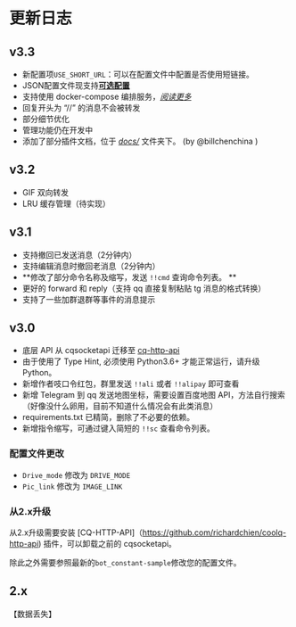 # 更新日志

## v3.3

- 新配置项`USE_SHORT_URL`：可以在配置文件中配置是否使用短链接。
- JSON配置文件现支持[**可选配置**](README-zh_CN.md#%E5%8F%AF%E9%80%89%E9%85%8D%E7%BD%AEjson%E7%89%B9%E6%9C%89)
- 支持使用 docker-compose 编排服务，[*阅读更多*](docker-compose-zh_CN.md)
- 回复开头为 “//” 的消息不会被转发
- 部分细节优化
- 管理功能仍在开发中
- 添加了部分插件文档，位于 [*docs/*](docs/) 文件夹下。 (by @billchenchina )

## v3.2

- GIF 双向转发
- LRU 缓存管理（待实现）

## v3.1

- 支持撤回已发送消息（2分钟内）
- 支持编辑消息时撤回老消息（2分钟内）
- **修改了部分命令名称及缩写，发送 `!!cmd` 查询命令列表。 **
- 更好的 forward 和 reply（支持 qq 直接复制粘贴 tg 消息的格式转换）
- 支持了一些加群退群等事件的消息提示

## v3.0

- 底层 API 从 cqsocketapi 迁移至 [cq-http-api](https://github.com/richardchien/coolq-http-api)
- 由于使用了 Type Hint, 必须使用 Python3.6+ 才能正常运行，请升级 Python。
- 新增作者吱口令红包，群里发送 `!!ali` 或者 `!!alipay` 即可查看
- 新增 Telegram 到 qq 发送地图坐标，需要设置百度地图 API，方法自行搜索（好像没什么卵用，目前不知道什么情况会有此类消息）
- requirements.txt 已精简，删除了不必要的依赖。
- 新增指令缩写，可通过键入简短的 `!!sc` 查看命令列表。

### 配置文件更改

- `Drive_mode` 修改为 `DRIVE_MODE`
- `Pic_link` 修改为 `IMAGE_LINK`

### 从2.x升级

从2.x升级需要安装 [CQ-HTTP-API]（https://github.com/richardchien/coolq-http-api) 插件，可以卸载之前的 cqsocketapi。

除此之外需要参照最新的`bot_constant-sample`修改您的配置文件。

## 2.x

【数据丢失】